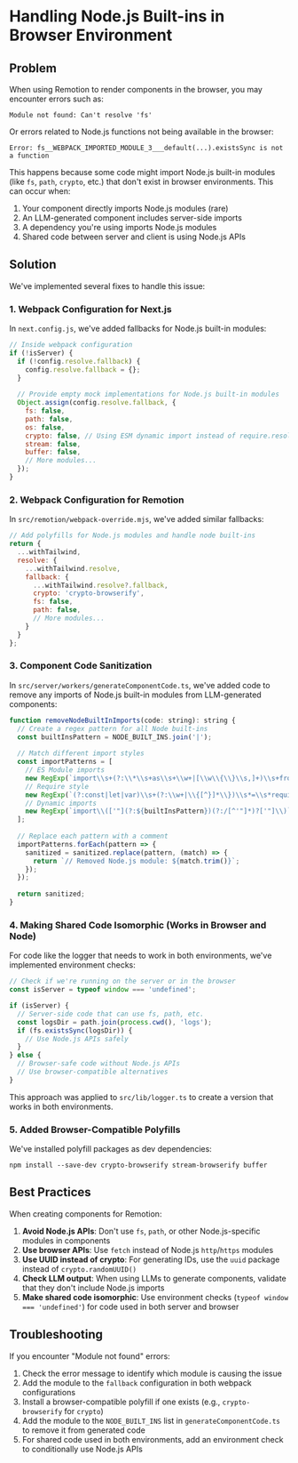 # Handling Node.js Built-ins in Browser Environment

## Problem

When using Remotion to render components in the browser, you may encounter errors such as:

```
Module not found: Can't resolve 'fs'
```

Or errors related to Node.js functions not being available in the browser:

```
Error: fs__WEBPACK_IMPORTED_MODULE_3___default(...).existsSync is not a function
```

This happens because some code might import Node.js built-in modules (like `fs`, `path`, `crypto`, etc.) that don't exist in browser environments. This can occur when:

1. Your component directly imports Node.js modules (rare)
2. An LLM-generated component includes server-side imports
3. A dependency you're using imports Node.js modules
4. Shared code between server and client is using Node.js APIs

## Solution

We've implemented several fixes to handle this issue:

### 1. Webpack Configuration for Next.js

In `next.config.js`, we've added fallbacks for Node.js built-in modules:

```js
// Inside webpack configuration
if (!isServer) {
  if (!config.resolve.fallback) {
    config.resolve.fallback = {};
  }
  
  // Provide empty mock implementations for Node.js built-in modules
  Object.assign(config.resolve.fallback, {
    fs: false,
    path: false,
    os: false,
    crypto: false, // Using ESM dynamic import instead of require.resolve
    stream: false,
    buffer: false,
    // More modules...
  });
}
```

### 2. Webpack Configuration for Remotion

In `src/remotion/webpack-override.mjs`, we've added similar fallbacks:

```js
// Add polyfills for Node.js modules and handle node built-ins
return {
  ...withTailwind,
  resolve: {
    ...withTailwind.resolve,
    fallback: {
      ...withTailwind.resolve?.fallback,
      crypto: 'crypto-browserify',
      fs: false,
      path: false,
      // More modules...
    }
  }
};
```

### 3. Component Code Sanitization

In `src/server/workers/generateComponentCode.ts`, we've added code to remove any imports of Node.js built-in modules from LLM-generated components:

```js
function removeNodeBuiltInImports(code: string): string {
  // Create a regex pattern for all Node built-ins
  const builtInsPattern = NODE_BUILT_INS.join('|');
  
  // Match different import styles
  const importPatterns = [
    // ES Module imports
    new RegExp(`import\\s+(?:\\*\\s+as\\s+\\w+|[\\w\\{\\}\\s,]+)\\s+from\\s+['"](?:${builtInsPattern})(?:/[^'"]*)?['"];?`, 'g'),
    // Require style
    new RegExp(`(?:const|let|var)\\s+(?:\\w+|\\{[^}]*\\})\\s*=\\s*require\\(['"](?:${builtInsPattern})(?:/[^'"]*)?['"]\\);?`, 'g'),
    // Dynamic imports
    new RegExp(`import\\(['"](?:${builtInsPattern})(?:/[^'"]*)?['"]\\)`, 'g')
  ];
  
  // Replace each pattern with a comment
  importPatterns.forEach(pattern => {
    sanitized = sanitized.replace(pattern, (match) => {
      return `// Removed Node.js module: ${match.trim()}`;
    });
  });
  
  return sanitized;
}
```

### 4. Making Shared Code Isomorphic (Works in Browser and Node)

For code like the logger that needs to work in both environments, we've implemented environment checks:

```js
// Check if we're running on the server or in the browser
const isServer = typeof window === 'undefined';

if (isServer) {
  // Server-side code that can use fs, path, etc.
  const logsDir = path.join(process.cwd(), 'logs');
  if (fs.existsSync(logsDir)) {
    // Use Node.js APIs safely
  }
} else {
  // Browser-safe code without Node.js APIs
  // Use browser-compatible alternatives
}
```

This approach was applied to `src/lib/logger.ts` to create a version that works in both environments.

### 5. Added Browser-Compatible Polyfills

We've installed polyfill packages as dev dependencies:

```
npm install --save-dev crypto-browserify stream-browserify buffer
```

## Best Practices

When creating components for Remotion:

1. **Avoid Node.js APIs**: Don't use `fs`, `path`, or other Node.js-specific modules in components
2. **Use browser APIs**: Use `fetch` instead of Node.js `http`/`https` modules
3. **Use UUID instead of crypto**: For generating IDs, use the `uuid` package instead of `crypto.randomUUID()`
4. **Check LLM output**: When using LLMs to generate components, validate that they don't include Node.js imports
5. **Make shared code isomorphic**: Use environment checks (`typeof window === 'undefined'`) for code used in both server and browser

## Troubleshooting

If you encounter "Module not found" errors:

1. Check the error message to identify which module is causing the issue
2. Add the module to the `fallback` configuration in both webpack configurations
3. Install a browser-compatible polyfill if one exists (e.g., `crypto-browserify` for `crypto`)
4. Add the module to the `NODE_BUILT_INS` list in `generateComponentCode.ts` to remove it from generated code
5. For shared code used in both environments, add an environment check to conditionally use Node.js APIs 